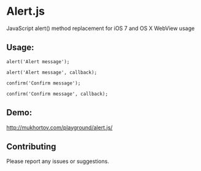 Alert.js
========

JavaScript alert() method replacement for iOS 7 and OS X WebView usage

## Usage:

	alert('Alert message');

	alert('Alert message', callback);

	confirm('Confirm message');

	confirm('Confirm message', callback);

## Demo:

http://mukhortov.com/playground/alert.js/


## Contributing

Please report any issues or suggestions.

